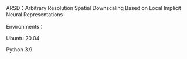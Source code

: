 ARSD：Arbitrary Resolution Spatial Downscaling Based on Local Implicit Neural Representations

Environments：

Ubuntu 20.04

Python 3.9
